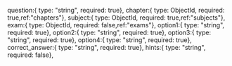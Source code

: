  question:{ type: "string", required: true},
    chapter:{ type: ObjectId, required: true,ref:"chapters"},
    subject:{ type: ObjectId, required: true,ref:"subjects"},
    exam:{ type: ObjectId, required: false,ref:"exams"},
    option1:{ type: "string", required: true},
    option2:{ type: "string", required: true},
    option3:{ type: "string", required: true},
    option4:{ type: "string", required: true},
    correct_answer:{ type: "string", required: true},
    hints:{ type: "string", required: false},
    <!-- user:{type:ObjectId, required: false,ref:"users"}, -->